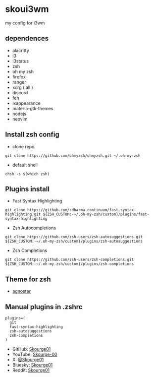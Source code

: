 # skoui3wm
my config for i3wm 

## dependences
- alacritty
- i3
- i3status
- zsh
- oh my zsh
- firefox
- ranger
- xorg ( all )
- discord 
- feh 
- lxappearance 
- materia-gtk-themes 
- nodejs
- neovim 
## Install zsh config 
- clone repo 
```
git clone https://github.com/ohmyzsh/ohmyzsh.git ~/.oh-my-zsh
```
- default shell 
```
chsh -s $(which zsh)
```
##  Plugins install
- Fast Syntax Highlighting
```
git clone https://github.com/zdharma-continuum/fast-syntax-highlighting.git ${ZSH_CUSTOM:-~/.oh-my-zsh/custom}/plugins/fast-syntax-highlighting
```
- Zsh Autocompletions
```
git clone https://github.com/zsh-users/zsh-autosuggestions.git ${ZSH_CUSTOM:-~/.oh-my-zsh/custom}/plugins/zsh-autosuggestions
```
- Zsh Completions
```
git clone https://github.com/zsh-users/zsh-completions.git ${ZSH_CUSTOM:-~/.oh-my-zsh/custom}/plugins/zsh-completions
```
## Theme for zsh 
- [agnoster](https://github.com/ohmyzsh/ohmyzsh/wiki/themes)
## Manual plugins in .zshrc 
```
plugins=(
  git
  fast-syntax-highlighting
  zsh-autosuggestions
  zsh-completions
)

```
- GitHub: [Skourge01](https://github.com/Skourge01)
- YouTube: [Skourge-00](https://www.youtube.com/@Skourge-00)
- X: [@Skourge01](https://x.com/Skourge01)
- Bluesky: [Skourge01](https://bsky.app/)
- Reddit: [Skourge01](https://www.reddit.com/u/Skourge01/s/ZqGtT4nwF2)
